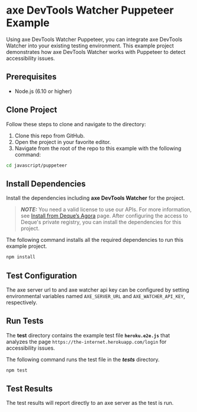 # axe DevTools Watcher Puppeteer Example

Using axe DevTools Watcher Puppeteer, you can integrate axe DevTools Watcher into your existing testing environment.
This example project demonstrates how axe DevTools Watcher works with Puppeteer to detect accessibility issues.

## Prerequisites

- Node.js (6.10 or higher)

## Clone Project

Follow these steps to clone and navigate to the directory:

1. Clone this repo from GitHub.
2. Open the project in your favorite editor.
3. Navigate from the root of the repo to this example with the following command:

```sh
cd javascript/puppeteer
```

## Install Dependencies

Install the dependencies including **axe DevTools Watcher** for the project.

> **_NOTE:_**
> You need a valid license to use our APIs. For more information, see [Install from Deque’s Agora](https://docs.deque.com/devtools-html/4.0.0/en/node-pl-install-agora) page. After configuring the access to Deque's private registry, you can install the dependencies for this project.

The following command installs all the required dependencies to run this example project.

```sh
npm install
```

## Test Configuration

The axe server url to and axe watcher api key can be configured by setting
environmental variables named `AXE_SERVER_URL` and `AXE_WATCHER_API_KEY`, respectively.

## Run Tests

The **test** directory contains the example test file **`heroku.e2e.js`** that analyzes the page `https://the-internet.herokuapp.com/login` for accessibility issues.

The following command runs the test file in the **_tests_** directory.

```sh
npm test
```

## Test Results

The test results will report directly to an axe server as the test is run.
